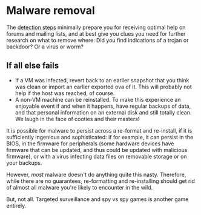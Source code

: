# Malware removal

The [detection steps](Malware-detection.md) minimally prepare you for receiving optimal help on forums and mailing lists, and at best give you clues you need for further research on what to remove where: Did you find indications of a trojan or backdoor? Or a virus or worm?

## If all else fails

* If a VM was infected, revert back to an earlier snapshot that you think was clean or import an earlier exported ova of it. This will probably not help if the host was reached, of course.
* A non-VM machine can be reinstalled. To make this experience an enjoyable event if and when it happens, have regular backups of data, and that personal information on an external disk and still totally clean. We laugh in the face of cooties and their masters!

It is possible for malware to persist across a re-format and re-install, if it is sufficiently ingenious and sophisticated: if for example, it can persist in the BIOS, in the firmware for peripherals (some hardware devices have firmware that can be updated, and thus could be updated with malicious firmware), or with a virus infecting data files on removable storage or on your backups. 

However, *most* malware doesn't do anything quite this nasty. Therefore, while there are no guarantees, re-formatting and re-installing should get rid of almost all malware you're likely to encounter in the wild. 

But, not all. Targeted surveillance and spy vs spy games is another game entirely.


